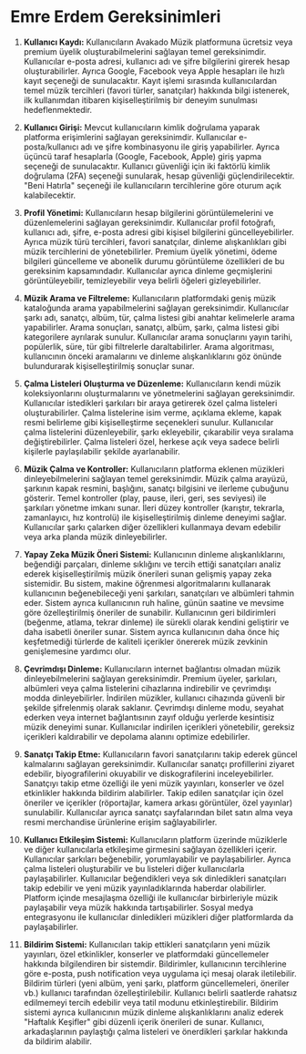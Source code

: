 # Emre Erdem Gereksinimleri

1. **Kullanıcı Kaydı:** Kullanıcıların Avakado Müzik platformuna ücretsiz veya premium üyelik oluşturabilmelerini sağlayan temel gereksinimdir. Kullanıcılar e-posta adresi, kullanıcı adı ve şifre bilgilerini girerek hesap oluşturabilirler. Ayrıca Google, Facebook veya Apple hesapları ile hızlı kayıt seçeneği de sunulacaktır. Kayıt işlemi sırasında kullanıcılardan temel müzik tercihleri (favori türler, sanatçılar) hakkında bilgi istenerek, ilk kullanımdan itibaren kişiselleştirilmiş bir deneyim sunulması hedeflenmektedir.

2. **Kullanıcı Girişi:** Mevcut kullanıcıların kimlik doğrulama yaparak platforma erişimlerini sağlayan gereksinimdir. Kullanıcılar e-posta/kullanıcı adı ve şifre kombinasyonu ile giriş yapabilirler. Ayrıca üçüncü taraf hesaplarla (Google, Facebook, Apple) giriş yapma seçeneği de sunulacaktır. Kullanıcı güvenliği için iki faktörlü kimlik doğrulama (2FA) seçeneği sunularak, hesap güvenliği güçlendirilecektir. "Beni Hatırla" seçeneği ile kullanıcıların tercihlerine göre oturum açık kalabilecektir.

3. **Profil Yönetimi:** Kullanıcıların hesap bilgilerini görüntülemelerini ve düzenlemelerini sağlayan gereksinimdir. Kullanıcılar profil fotoğrafı, kullanıcı adı, şifre, e-posta adresi gibi kişisel bilgilerini güncelleyebilirler. Ayrıca müzik türü tercihleri, favori sanatçılar, dinleme alışkanlıkları gibi müzik tercihlerini de yönetebilirler. Premium üyelik yönetimi, ödeme bilgileri güncelleme ve abonelik durumu görüntüleme özellikleri de bu gereksinim kapsamındadır. Kullanıcılar ayrıca dinleme geçmişlerini görüntüleyebilir, temizleyebilir veya belirli öğeleri gizleyebilirler.

4. **Müzik Arama ve Filtreleme:** Kullanıcıların platformdaki geniş müzik kataloğunda arama yapabilmelerini sağlayan gereksinimdir. Kullanıcılar şarkı adı, sanatçı, albüm, tür, çalma listesi gibi anahtar kelimelerle arama yapabilirler. Arama sonuçları, sanatçı, albüm, şarkı, çalma listesi gibi kategorilere ayrılarak sunulur. Kullanıcılar arama sonuçlarını yayın tarihi, popülerlik, süre, tür gibi filtrelerle daraltabilirler. Arama algoritması, kullanıcının önceki aramalarını ve dinleme alışkanlıklarını göz önünde bulundurarak kişiselleştirilmiş sonuçlar sunar.

5. **Çalma Listeleri Oluşturma ve Düzenleme:** Kullanıcıların kendi müzik koleksiyonlarını oluşturmalarını ve yönetmelerini sağlayan gereksinimdir. Kullanıcılar istedikleri şarkıları bir araya getirerek özel çalma listeleri oluşturabilirler. Çalma listelerine isim verme, açıklama ekleme, kapak resmi belirleme gibi kişiselleştirme seçenekleri sunulur. Kullanıcılar çalma listelerini düzenleyebilir, şarkı ekleyebilir, çıkarabilir veya sıralama değiştirebilirler. Çalma listeleri özel, herkese açık veya sadece belirli kişilerle paylaşılabilir şekilde ayarlanabilir.

6. **Müzik Çalma ve Kontroller:** Kullanıcıların platforma eklenen müzikleri dinleyebilmelerini sağlayan temel gereksinimdir. Müzik çalma arayüzü, şarkının kapak resmini, başlığını, sanatçı bilgisini ve ilerleme çubuğunu gösterir. Temel kontroller (play, pause, ileri, geri, ses seviyesi) ile şarkıları yönetme imkanı sunar. İleri düzey kontroller (karıştır, tekrarla, zamanlayıcı, hız kontrolü) ile kişiselleştirilmiş dinleme deneyimi sağlar. Kullanıcılar şarkı çalarken diğer özellikleri kullanmaya devam edebilir veya arka planda müzik dinleyebilirler.

7. **Yapay Zeka Müzik Öneri Sistemi:** Kullanıcının dinleme alışkanlıklarını, beğendiği parçaları, dinleme sıklığını ve tercih ettiği sanatçıları analiz ederek kişiselleştirilmiş müzik önerileri sunan gelişmiş yapay zeka sistemidir. Bu sistem, makine öğrenmesi algoritmalarını kullanarak kullanıcının beğenebileceği yeni şarkıları, sanatçıları ve albümleri tahmin eder. Sistem ayrıca kullanıcının ruh haline, günün saatine ve mevsime göre özelleştirilmiş öneriler de sunabilir. Kullanıcının geri bildirimleri (beğenme, atlama, tekrar dinleme) ile sürekli olarak kendini geliştirir ve daha isabetli öneriler sunar. Sistem ayrıca kullanıcının daha önce hiç keşfetmediği türlerde de kaliteli içerikler önererek müzik zevkinin genişlemesine yardımcı olur.

8. **Çevrimdışı Dinleme:** Kullanıcıların internet bağlantısı olmadan müzik dinleyebilmelerini sağlayan gereksinimdir. Premium üyeler, şarkıları, albümleri veya çalma listelerini cihazlarına indirebilir ve çevrimdışı modda dinleyebilirler. İndirilen müzikler, kullanıcı cihazında güvenli bir şekilde şifrelenmiş olarak saklanır. Çevrimdışı dinleme modu, seyahat ederken veya internet bağlantısının zayıf olduğu yerlerde kesintisiz müzik deneyimi sunar. Kullanıcılar indirilen içerikleri yönetebilir, gereksiz içerikleri kaldırabilir ve depolama alanını optimize edebilirler.

9. **Sanatçı Takip Etme:** Kullanıcıların favori sanatçılarını takip ederek güncel kalmalarını sağlayan gereksinimdir. Kullanıcılar sanatçı profillerini ziyaret edebilir, biyografilerini okuyabilir ve diskografilerini inceleyebilirler. Sanatçıyı takip etme özelliği ile yeni müzik yayınları, konserler ve özel etkinlikler hakkında bildirim alabilirler. Takip edilen sanatçılar için özel öneriler ve içerikler (röportajlar, kamera arkası görüntüler, özel yayınlar) sunulabilir. Kullanıcılar ayrıca sanatçı sayfalarından bilet satın alma veya resmi merchandise ürünlerine erişim sağlayabilirler.

10. **Kullanıcı Etkileşim Sistemi:** Kullanıcıların platform üzerinde müziklerle ve diğer kullanıcılarla etkileşime girmesini sağlayan özellikleri içerir. Kullanıcılar şarkıları beğenebilir, yorumlayabilir ve paylaşabilirler. Ayrıca çalma listeleri oluşturabilir ve bu listeleri diğer kullanıcılarla paylaşabilirler. Kullanıcılar beğendikleri veya sık dinledikleri sanatçıları takip edebilir ve yeni müzik yayınladıklarında haberdar olabilirler. Platform içinde mesajlaşma özelliği ile kullanıcılar birbirleriyle müzik paylaşabilir veya müzik hakkında tartışabilirler. Sosyal medya entegrasyonu ile kullanıcılar dinledikleri müzikleri diğer platformlarda da paylaşabilirler.

11. **Bildirim Sistemi:** Kullanıcıları takip ettikleri sanatçıların yeni müzik yayınları, özel etkinlikler, konserler ve platformdaki güncellemeler hakkında bilgilendiren bir sistemdir. Bildirimler, kullanıcının tercihlerine göre e-posta, push notification veya uygulama içi mesaj olarak iletilebilir. Bildirim türleri (yeni albüm, yeni şarkı, platform güncellemeleri, öneriler vb.) kullanıcı tarafından özelleştirilebilir. Kullanıcı belirli saatlerde rahatsız edilmemeyi tercih edebilir veya tatil modunu etkinleştirebilir. Bildirim sistemi ayrıca kullanıcının müzik dinleme alışkanlıklarını analiz ederek "Haftalık Keşifler" gibi düzenli içerik önerileri de sunar. Kullanıcı, arkadaşlarının paylaştığı çalma listeleri ve önerdikleri şarkılar hakkında da bildirim alabilir. 